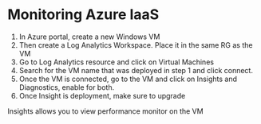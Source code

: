 # Monitoring Azure IaaS

1. In Azure portal, create a new Windows VM
2. Then create a Log Analytics Workspace.   Place it in the same RG as the VM
3. Go to Log Analytics resource and click on Virtual Machines
4. Search for the VM name that was deployed in step 1 and click connect.
5. Once the VM is connected, go to the VM and click on Insights and Diagnostics, enable for both.
6. Once Insight is deployment, make sure to upgrade

Insights allows you to view performance monitor on the VM